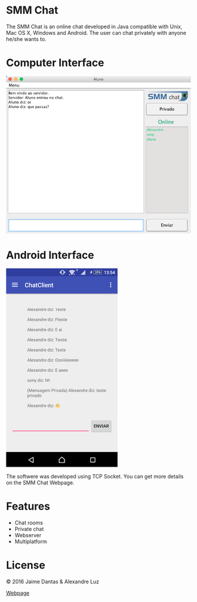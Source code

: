 # SMM Chat

The SMM Chat is an online chat developed in Java compatible with Unix, Mac OS X, Windows and Android. The user can chat privately with anyone he/she wants to.

# Computer Interface
![](https://github.com/jaimedantas/Online-SMM_Chat/blob/master/images/chat_principal.png)

# Android Interface
![](https://github.com/jaimedantas/Online-SMM_Chat/blob/master/images/android_3.png)

The softwere was developed using TCP Socket. You can get more details on the SMM Chat Webpage.


# Features
* Chat rooms
* Private chat
* Webserver
* Multiplatform

# License

© 2016 Jaime Dantas & Alexandre Luz

[Webpage](http://jaimedantas.ddns.net/chat.html)

